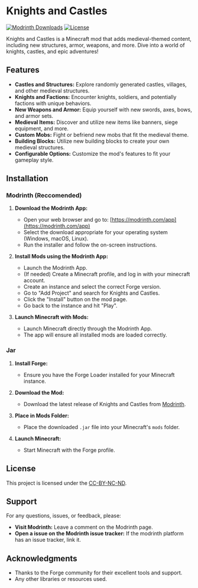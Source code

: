 # Knights and Castles

[![Modrinth Downloads](https://img.shields.io/modrinth/dt/knights-and-castles?logo=modrinth&label=Modrinth%20Downloads&style=flat&color=242629&labelColor=00AF5C&logoColor=white)](https://modrinth.com/mod/knights-and-castles)
[![License](https://img.shields.io/badge/License-CC--BY--NC--ND-blue)](LICENSE)

Knights and Castles is a Minecraft mod that adds medieval-themed content, including new structures, armor, weapons, and more. Dive into a world of knights, castles, and epic adventures!

## Features

* **Castles and Structures:** Explore randomly generated castles, villages, and other medieval structures.
* **Knights and Factions:** Encounter knights, soldiers, and potentially factions with unique behaviors.
* **New Weapons and Armor:** Equip yourself with new swords, axes, bows, and armor sets.
* **Medieval Items:** Discover and utilize new items like banners, siege equipment, and more.
* **Custom Mobs:** Fight or befriend new mobs that fit the medieval theme.
* **Building Blocks:** Utilize new building blocks to create your own medieval structures.
* **Configurable Options:** Customize the mod's features to fit your gameplay style.

## Installation
### Modrinth (Reccomended)
1.  **Download the Modrinth App:**
    * Open your web browser and go to: [https://modrinth.com/app](https://modrinth.com/app)
    * Select the download appropriate for your operating system (Windows, macOS, Linux).
    * Run the installer and follow the on-screen instructions.

2.  **Install Mods using the Modrinth App:**
    * Launch the Modrinth App.
    * (If needed) Create a Minecraft profile, and log in with your minecraft account.
    * Create an instance and select the correct Forge version.
    * Go to "Add Project" and search for Knights and Castles.
    * Click the "Install" button on the mod page.
    * Go back to the instance and hit "Play".

3.  **Launch Minecraft with Mods:**
    * Launch Minecraft directly through the Modrinth App.
    * The app will ensure all installed mods are loaded correctly.

### Jar
1.  **Install Forge:**
    * Ensure you have the Forge Loader installed for your Minecraft instance.

2.  **Download the Mod:**
    * Download the latest release of Knights and Castles from [Modrinth](https://modrinth.com/mod/knights-and-castles).

3.  **Place in Mods Folder:**
    * Place the downloaded `.jar` file into your Minecraft's `mods` folder.

4.  **Launch Minecraft:**
    * Start Minecraft with the Forge profile.

## License

This project is licensed under the [CC-BY-NC-ND](LICENSE).

## Support

For any questions, issues, or feedback, please:

* **Visit Modrinth:** Leave a comment on the Modrinth page.
* **Open a issue on the Modrinth issue tracker:** If the modrinth platform has an issue tracker, link it.

## Acknowledgments

* Thanks to the Forge community for their excellent tools and support.
* Any other libraries or resources used.
